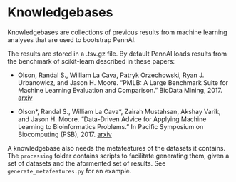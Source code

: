 # Knowledgebases

Knowledgebases are collections of previous results from machine learning analyses 
that are used to bootstrap PennAI. 

The results are stored in a .tsv.gz file. By default PennAI loads results from the
benchmark of scikit-learn described in these papers:

 - Olson, Randal S., William La Cava, Patryk Orzechowski, Ryan J. Urbanowicz, and 
Jason H. Moore. “PMLB: A Large Benchmark Suite for Machine Learning Evaluation and 
Comparison.” BioData Mining, 2017. [arxiv](https://arxiv.org/abs/1703.00512)

 - Olson\*, Randal S., William La Cava\*, Zairah Mustahsan, Akshay Varik, 
 and Jason H. Moore. “Data-Driven Advice for Applying Machine Learning to 
 Bioinformatics Problems.” In Pacific Symposium on Biocomputing (PSB), 2017. 
 [arxiv](http://arxiv.org/abs/1708.05070)

A knowledgebase also needs the metafeatures of the datasets it contains. 
The `processing` folder contains scripts to facilitate generating them, given a set
of datasets and the aformented set of results. 
See `generate_metafeatures.py` for an example.

